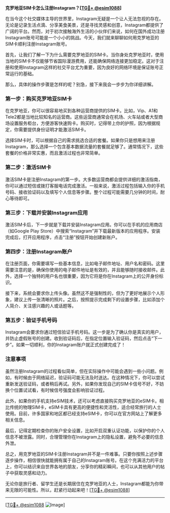 **克罗地亚SIM卡怎么注册Instagram？[[TG💪+ @esim1088](https://t.me/s/esim1088)]**

在当今这个社交媒体主导的世界里，Instagram无疑是一个让人无法忽视的存在。无论是记录生活点滴、分享美食美景，还是寻找灵感和创意，Instagram都提供了广阔的平台。然而，对于初次接触海外生活的小伙伴们来说，如何在国外成功注册Instagram账号可能是一个小小的挑战。今天，我们就来聊聊如何用克罗地亚的SIM卡顺利注册Instagram账号。

首先，让我们了解一下为什么需要克罗地亚的SIM卡。当你身处克罗地亚时，使用当地的SIM卡不仅能够节省国际漫游费用，还能确保网络连接更加稳定。这对于注册和使用Instagram这样的社交平台尤为重要，因为良好的网络环境是保证账号正常运行的基础。

那么，具体的操作步骤是怎样的呢？别急，接下来我会一步步为你详细讲解。

### 第一步：购买克罗地亚SIM卡

在克罗地亚，你可以很容易地买到各种运营商提供的SIM卡。比如，Vip、A1和Tele2都是当地比较知名的运营商。这些运营商通常会在机场、火车站或者大型商场设置服务柜台，方便游客快速购卡。购买时，记得带上你的护照，因为根据规定，你需要提供身份证明才能激活SIM卡。

选择SIM卡时，可以根据自己的需求挑选合适的套餐。如果你只是想用来注册Instagram，那么选择一个包含基本数据流量的套餐就足够了。通常情况下，这些套餐的价格非常实惠，而且激活过程也非常简单。

### 第二步：激活SIM卡

激活SIM卡是注册Instagram的第一步。大多数运营商都会提供详细的激活指南，你可以通过短信或拨打客服电话完成激活。一般来说，激活过程包括输入你的手机号码、接收验证码以及填写个人信息等步骤。整个过程可能需要几分钟的时间，耐心等待即可。

### 第三步：下载并安装Instagram应用

激活SIM卡后，下一步就是下载并安装Instagram应用。你可以在手机的应用商店（如Google Play Store）中搜索“Instagram”并下载最新版本的应用程序。安装完成后，打开应用程序，点击“注册”按钮开始创建新账户。

### 第四步：注册Instagram账户

在注册页面，你需要填写一些基本信息，比如电子邮件地址、用户名和密码。这里需要注意的是，确保你使用的电子邮件地址是有效的，并且能够随时接收邮件。此外，选择一个独特的用户名也很重要，因为它将是你在Instagram上的公开身份标识。

接下来，系统会要求你上传头像。虽然这不是强制性的，但为了更好地展示个人形象，建议上传一张清晰的照片。之后，按照提示完成剩下的设置步骤，比如添加个人简介、关注感兴趣的人或话题等。

### 第五步：验证手机号码

Instagram会要求你通过短信验证手机号码。这一步是为了确认你是真实的用户，并防止虚假账号的创建。收到验证码后，在指定位置输入验证码，然后点击“下一步”。如果一切顺利，你的Instagram账户就正式创建完成了！

### 注意事项

虽然注册Instagram的过程看似简单，但在实际操作中可能会遇到一些小问题。例如，有时候由于网络延迟，验证码可能无法及时送达。在这种情况下，你可以尝试重新发送验证码，或者稍后再试。另外，如果你发现自己的SIM卡信号不好，不妨换个位置试试看，有时候信号强度会影响验证过程。

此外，如果你的手机支持eSIM技术，还可以考虑直接购买克罗地亚的eSIM卡。相比传统的物理SIM卡，eSIM卡具有更高的便捷性和灵活性，适合经常旅行的人士使用。目前，许多国家和地区都已经支持eSIM卡，你可以在官方网站上了解更多相关信息。

最后，记得定期检查你的账户安全设置，比如开启双重认证功能，以保护你的个人信息不被泄露。同时，合理管理你在Instagram上的隐私设置，避免不必要的信息外泄。

总之，用克罗地亚的SIM卡注册Instagram并不是一件难事。只要你按照上述步骤逐步操作，相信很快就能拥有属于自己的Instagram账号。在这个充满活力的平台上，你可以结识来自世界各地的朋友，分享你的精彩瞬间，也可以从其他用户的帖子中获取灵感和动力。

无论你是旅行者、留学生还是长期居住在克罗地亚的人士，Instagram都能为你带来无限的可能性。所以，赶紧行动起来吧！[[TG💪+ @esim1088](https://t.me/s/esim1088)]

---

[[TG💪+ @esim1088](https://t.me/s/esim1088) ![Image](https://i.postimg.cc/4NQfJmqS/Snipaste-2025-05-13-00-14-12.png)]
